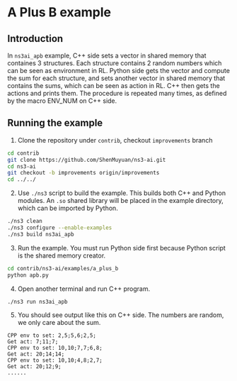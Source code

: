 # A Plus B example

## Introduction

In `ns3ai_apb` example, C++ side sets a vector in shared memory that containes 3 structures. Each structure contains 2 random numbers which can be seen as environment in RL. Python side gets the vector and compute the sum for each structure, and sets another vector in shared memory that contains the sums, which can be seen as action in RL. C++ then gets the actions and prints them. The procedure is repeated many times, as defined by the macro ENV_NUM on C++ side.

## Running the example

1. Clone the repository under `contrib`, checkout `improvements` branch

```bash
cd contrib
git clone https://github.com/ShenMuyuan/ns3-ai.git
cd ns3-ai
git checkout -b improvements origin/improvements
cd ../../
```

2. Use `./ns3` script to build the example. This builds both C++ and Python modules. An `.so` shared library will be placed in the example directory, which can be imported by Python.

```bash
./ns3 clean
./ns3 configure --enable-examples
./ns3 build ns3ai_apb
```

3. Run the example. You must run Python side first because Python script is the shared memory creator.

```bash
cd contrib/ns3-ai/examples/a_plus_b
python apb.py
```

4. Open another terminal and run C++ program.

```bash
./ns3 run ns3ai_apb
```

5. You should see output like this on C++ side. The numbers are random, we only care about the sum.

```
CPP env to set: 2,5;5,6;2,5;
Get act: 7;11;7;
CPP env to set: 10,10;7,7;6,8;
Get act: 20;14;14;
CPP env to set: 10,10;4,8;2,7;
Get act: 20;12;9;
......
```
